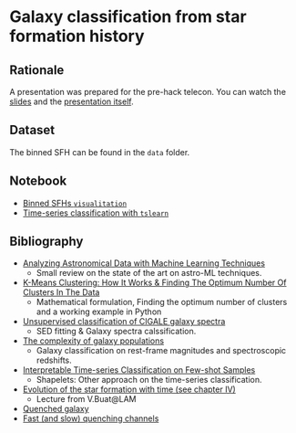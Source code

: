 # Galaxy classification from star formation history

## Rationale

A presentation was prepared for the pre-hack telecon. 
You can watch the [slides][slides] and the [presentation itself][telecon].

[slides]: https://docs.google.com/presentation/d/1smHllIigLpfG2uP7hLTpQNIABpR50r0Zqe2EbgzOJwk/edit?usp=sharing
[telecon]: https://u-paris.zoom.us/rec/share/ibQAB_HcRwoRFxrmne3RtWUnGp3xH_bqsS9oOG0vMHZEPJidfSASYsXzR_MzNCM.0GfrQ39bReZsAScg

## Dataset

The binned SFH can be found in the `data` folder.

## Notebook

- [Binned SFHs `visualitation`](Data-visluation.ipynb)
- [Time-series classification with `tslearn`](2023-sfh-galaxy-classification/k-means_time-series-example.ipynb)

## Bibliography

- [Analyzing Astronomical Data with Machine Learning Techniques](https://arxiv.org/pdf/2302.11573.pdf)
  - Small review on the state of the art on astro-ML techniques.
- [K-Means Clustering: How It Works & Finding The Optimum Number Of Clusters In The Data](https://towardsdatascience.com/k-means-clustering-how-it-works-finding-the-optimum-number-of-clusters-in-the-data-13d18739255c)
  - Mathematical formulation, Finding the optimum number of clusters and a working example in Python 
- [Unsupervised classification of CIGALE galaxy spectra](https://arxiv.org/pdf/2205.09344.pdf)
  - SED fitting & Galaxy spectra calssification.
- [The complexity of galaxy populations](https://arxiv.org/pdf/1805.09904.pdf)
  - Galaxy classification on rest-frame magnitudes and spectroscopic redshifts.
- [Interpretable Time-series Classification on Few-shot Samples](https://arxiv.org/pdf/2006.02031.pdf)
  - Shapelets: Other approach on the time-series classification.
- [Evolution of the star formation with time (see chapter IV) ](https://people.lam.fr/buat.veronique/Veronique/Teaching_files/Lecture4.pdf)
  - Lecture from V.Buat@LAM
- [Quenched galaxy](http://astro.vaporia.com/start/quenchedgalaxy.html)
- [Fast (and slow) quenching channels](https://arxiv.org/pdf/1802.07628.pdf)
